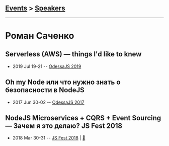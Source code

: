 ## [Events](../README.md) > [Speakers](../speakers.md)
---

# Роман Саченко

## Serverless (AWS) — things I&#39;d like to knew
- 2019 Jul 19-21 -- [OdessaJS 2019](https://www.youtube.com/watch?v=YzvsCsAJLjo)    
## Oh my Node или что нужно знать о безопасности в NodeJS
- 2017 Jun 30-02 -- [OdessaJS 2017](https://www.youtube.com/watch?v=n4JD6yFlxBs)    
## NodeJS Microservices + CQRS + Event Sourcing — Зачем я это делаю? JS Fest 2018
- 2018 Mar 30-31 -- [JS Fest 2018](https://www.youtube.com/watch?v=257lVP7R5XM)  | [:notebook:](https://slides.com/roman_sachenko/nodejs_cqrs_event_sourcing/#/)  
